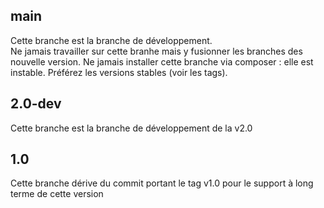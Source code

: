 ## main
Cette branche est la branche de développement.  
Ne jamais travailler sur cette branhe mais y fusionner les branches des nouvelle version.
Ne jamais installer cette branche via composer : elle est instable. Préférez les versions stables (voir les tags).

## 2.0-dev
Cette branche est la branche de développement de la v2.0

## 1.0
Cette branche dérive du commit portant le tag v1.0 pour le support à long terme de cette version